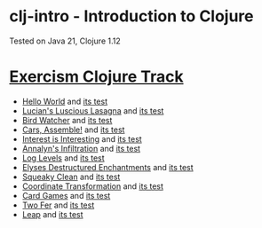# clj-intro - Introduction to Clojure
Tested on Java 21, Clojure 1.12

# [Exercism Clojure Track](https://exercism.org/tracks/clojure)
 
- [Hello World](hello_world.clj) and [its test](hello_world_test.clj)
- [Lucian's Luscious Lasagna](lucians_luscious_lasagna.clj) and [its test](lucians_luscious_lasagna_test.clj)
- [Bird Watcher](bird_watcher.clj) and [its test](bird_watcher_test.clj)
- [Cars, Assemble!](cars_assemble.clj) and [its test](cars_assemble_test.clj)
- [Interest is Interesting](interest_is_interesting.clj) and [its test](interest_is_interesting_test.clj)
- [Annalyn's Infiltration](annalyns_infiltration.clj) and [its test](annalyns_infiltration_test.clj)
- [Log Levels](log_levels.clj) and [its test](log_levels_test.clj)
- [Elyses Destructured Enchantments](elyses_destructured_enchantments.clj) and [its test](elyses_destructured_enchantments_test.clj)
- [Squeaky Clean](squeaky_clean.clj) and [its test](squeaky_clean_test.clj)
- [Coordinate Transformation](coordinate_transformation.clj) and [its test](coordinate_transformation_test.clj)
- [Card Games](card_games.clj) and [its test](card_games_test.clj)
- [Two Fer](two_fer.clj) and [its test](two_fer_test.clj)
- [Leap](leap.clj) and [its test](leap_test.clj)
